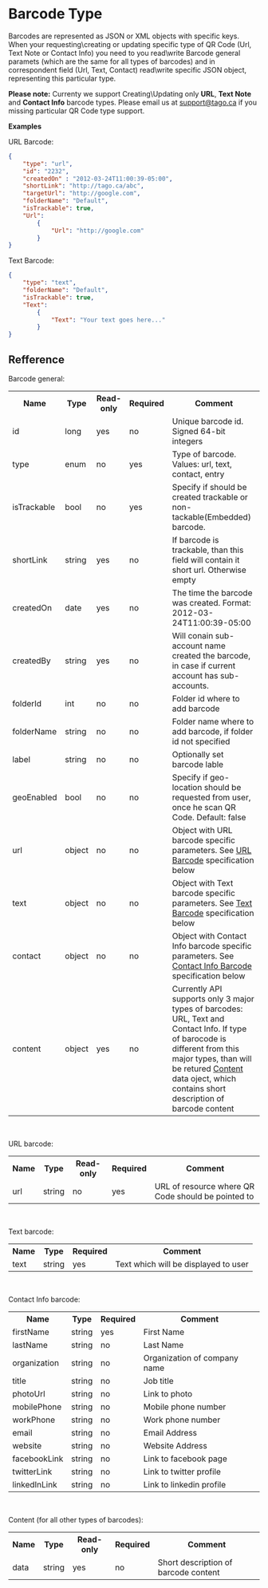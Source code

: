 Barcode Type
========

Barcodes are represented as JSON or XML objects with specific keys.
When your requesting\creating or updating  specific type of QR Code (Url, Text Note or Contact Info) you
need to you read\write Barcode general paramets (which are the same for all types of barcodes) and in correspondent
field (Url, Text, Contact) read\write specific JSON object, representing this particular type.

**Please note:** Currenty we support Creating\Updating only **URL**, **Text Note** and **Contact Info** barcode types. Please email us at support@tago.ca if you missing particular QR Code type support.

**Examples**

URL Barcode:

```json
{
    "type": "url", 
    "id": "2232",
    "createdOn" : "2012-03-24T11:00:39-05:00",
    "shortLink": "http://tago.ca/abc",
    "targetUrl": "http://google.com",
    "folderName": "Default",
    "isTrackable": true, 
    "Url": 
        { 
            "Url": "http://google.com"
        } 
}
```

Text Barcode:


```json
{
    "type": "text", 
    "folderName": "Default",
    "isTrackable": true, 
    "Text": 
        { 
            "Text": "Your text goes here..."
        } 
}
```

Refference
----


Barcode general:


<table>
    <tr>
      <th>Name</th>
      <th>Type</th>
      <th>Read-only</th>
      <th>Required</th>
      <th>Comment</th>
    </tr>
    <tr>
        <td>id</td>
        <td>long</td>
        <td>yes</td>
        <td>no</td>
        <td>Unique barcode id. Signed 64-bit integers</td>
    </tr>
    <tr>
        <td>type</td>
        <td>enum</td>
        <td>no</td>
        <td>yes</td>
        <td>Type of barcode. Values: url, text, contact, entry</td>
    </tr>
    <tr>
        <td>isTrackable</td>
        <td>bool</td>
        <td>no</td>
        <td>yes</td>
        <td>Specify if should be created trackable or non-tackable(Embedded) barcode.</td>
    </tr>
    <tr>
        <td>shortLink</td>
        <td>string</td>
        <td>yes</td>
        <td>no</td>
        <td>If barcode is trackable, than this field will contain it short url. Otherwise empty</td>
    </tr>
    <tr>
        <td>createdOn</td>
        <td>date</td>
        <td>yes</td>
        <td>no</td>
        <td>The time the barcode was created. Format: 2012-03-24T11:00:39-05:00</td>
    </tr>
    <tr>
        <td>createdBy</td>
        <td>string</td>
        <td>yes</td>
        <td>no</td>
        <td>Will conain sub-account name created the barcode, in case if current account has sub-accounts.</td>
    </tr>
    <tr>
        <td>folderId</td>
        <td>int</td>
        <td>no</td>
        <td>no</td>
        <td>Folder id where to add barcode</td>
    </tr>
    <tr>
        <td>folderName</td>
        <td>string</td>
        <td>no</td>
        <td>no</td>
        <td>Folder name where to add barcode, if folder id not specified</td>
    </tr>
    <tr>
        <td>label</td>
        <td>string</td>
        <td>no</td>
        <td>no</td>
        <td>Optionally set barcode lable</td>
    </tr>
    <tr>
        <td>geoEnabled</td>
        <td>bool</td>
        <td>no</td>
        <td>no</td>
        <td>Specify if geo-location should be requested from user, once he scan QR Code. Default: false</td>
    </tr>
    <tr>
        <td>url</td>
        <td>object</td>
        <td>no</td>
        <td>no</td>
        <td>Object with URL barcode specific parameters. See <a href="#url">URL Barcode</a> specification below</td>
    </tr>
    <tr>
        <td>text</td>
        <td>object</td>
        <td>no</td>
        <td>no</td>
        <td>Object with Text barcode specific parameters. See <a href="#text">Text Barcode</a> specification below</td>
    </tr>
    <tr>
        <td>сontact</td>
        <td>object</td>
        <td>no</td>
        <td>no</td>
        <td>Object with Contact Info barcode specific parameters. See <a href="#contact">Contact Info Barcode</a> specification below</td>
    </tr>
    <tr>
        <td>content</td>
        <td>object</td>
        <td>yes</td>
        <td>no</td>
        <td>Currently API supports only 3 major types of barcodes: URL, Text and Contact Info. If type of barocode is different from this major types, than will be retured <a href="#content">Content</a> data oject, which contains short description of barcode content</td>
    </tr>
</table>
<br />

<a name="url"></a>
URL barcode:

<table>
    <tr>
      <th>Name</th>
      <th>Type</th>
      <th>Read-only</th>
      <th>Required</th>
      <th>Comment</th>
    </tr>
    <tr>
        <td>url</td>
        <td>string</td>
        <td>no</td>
        <td>yes</td>
        <td>URL of resource where QR Code should be pointed to</td>
    </tr>
</table>
<br />

<a name="text"></a>
Text barcode:

<table>
    <tr>
      <th>Name</th>
      <th>Type</th>
      <th>Required</th>
      <th>Comment</th>
    </tr>
    <tr>
        <td>text</td>
        <td>string</td>
        <td>yes</td>
        <td>Text which will be displayed to user</td>
    </tr>
</table>
<br />

<a name="contact"></a>
Contact Info barcode:

<table>
    <tr>
      <th>Name</th>
      <th>Type</th>
      <th>Required</th>
      <th>Comment</th>
    </tr>
    <tr>
        <td>firstName</td>
        <td>string</td>
        <td>yes</td>
        <td>First Name</td>
    </tr>
    <tr>
        <td>lastName</td>
        <td>string</td>
        <td>no</td>
        <td>Last Name</td>
    </tr>
    <tr>
        <td>organization</td>
        <td>string</td>
        <td>no</td>
        <td>Organization of company name</td>
    </tr>
    <tr>
        <td>title</td>
        <td>string</td>
        <td>no</td>
        <td>Job title</td>
    </tr>
    <tr>
        <td>photoUrl</td>
        <td>string</td>
        <td>no</td>
        <td>Link to photo</td>
    </tr>
    <tr>
        <td>mobilePhone</td>
        <td>string</td>
        <td>no</td>
        <td>Mobile phone number</td>
    </tr>
    <tr>
        <td>workPhone</td>
        <td>string</td>
        <td>no</td>
        <td>Work phone number</td>
    </tr>
    <tr>
        <td>email</td>
        <td>string</td>
        <td>no</td>
        <td>Email Address</td>
    </tr>
    <tr>
        <td>website</td>
        <td>string</td>
        <td>no</td>
        <td>Website Address</td>
    </tr>
    <tr>
        <td>facebookLink</td>
        <td>string</td>
        <td>no</td>
        <td>Link to facebook page</td>
    </tr>
    <tr>
        <td>twitterLink</td>
        <td>string</td>
        <td>no</td>
        <td>Link to twitter profile</td>
    </tr>
        <tr>
        <td>linkedInLink</td>
        <td>string</td>
        <td>no</td>
        <td>Link to linkedin profile</td>
    </tr>
    
</table>

<br/>

<a name="content"></a>
Сontent (for all other types of barcodes):

<table>
    <tr>
      <th>Name</th>
      <th>Type</th>
      <th>Read-only</th>
      <th>Required</th>
      <th>Comment</th>
    </tr>
    <tr>
        <td>data</td>
        <td>string</td>
        <td>yes</td>
        <td>no</td>
        <td>Short description of barcode content</td>
    </tr>
</table>
<br />






